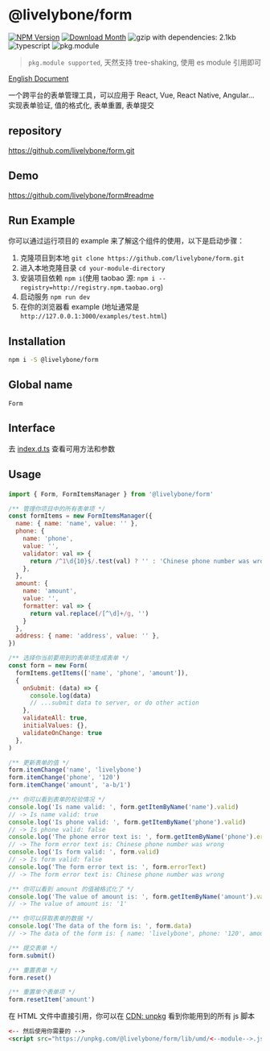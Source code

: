 # @livelybone/form
[![NPM Version](http://img.shields.io/npm/v/@livelybone/form.svg?style=flat-square)](https://www.npmjs.com/package/@livelybone/form)
[![Download Month](http://img.shields.io/npm/dm/@livelybone/form.svg?style=flat-square)](https://www.npmjs.com/package/@livelybone/form)
![gzip with dependencies: 2.1kb](https://img.shields.io/badge/gzip--with--dependencies-2.1kb-brightgreen.svg "gzip with dependencies: 2.1kb")
![typescript](https://img.shields.io/badge/typescript-supported-blue.svg "typescript")
![pkg.module](https://img.shields.io/badge/pkg.module-supported-blue.svg "pkg.module")

> `pkg.module supported`, 天然支持 tree-shaking, 使用 es module 引用即可

[English Document](./README.md)

一个跨平台的表单管理工具，可以应用于 React, Vue, React Native, Angular... 实现表单验证, 值的格式化, 表单重置, 表单提交

## repository
https://github.com/livelybone/form.git

## Demo
https://github.com/livelybone/form#readme

## Run Example
你可以通过运行项目的 example 来了解这个组件的使用，以下是启动步骤：

1. 克隆项目到本地 `git clone https://github.com/livelybone/form.git`
2. 进入本地克隆目录 `cd your-module-directory`
3. 安装项目依赖 `npm i`(使用 taobao 源: `npm i --registry=http://registry.npm.taobao.org`)
4. 启动服务 `npm run dev`
5. 在你的浏览器看 example (地址通常是 `http://127.0.0.1:3000/examples/test.html`)

## Installation
```bash
npm i -S @livelybone/form
```

## Global name
`Form`

## Interface
去 [index.d.ts](./index.d.ts) 查看可用方法和参数

## Usage

#### 
```js
import { Form, FormItemsManager } from '@livelybone/form'

/** 管理你项目中的所有表单项 */
const formItems = new FormItemsManager({
  name: { name: 'name', value: '' },
  phone: {
    name: 'phone',
    value: '',
    validator: val => {
      return /^1\d{10}$/.test(val) ? '' : 'Chinese phone number was wrong'
    },
  },
  amount: {
    name: 'amount', 
    value: '', 
    formatter: val => {
      return val.replace(/[^\d]+/g, '')
    }
  },
  address: { name: 'address', value: '' },
})

/** 选择你当前要用到的表单项生成表单 */
const form = new Form(
  formItems.getItems(['name', 'phone', 'amount']),
  {
    onSubmit: (data) => {
      console.log(data)
      // ...submit data to server, or do other action
    },
    validateAll: true,
    initialValues: {},
    validateOnChange: true
  },
)

/** 更新表单的值 */
form.itemChange('name', 'livelybone')
form.itemChange('phone', '120')
form.itemChange('amount', 'a-b/1')

/** 你可以看到表单的校验情况 */
console.log('Is name valid: ', form.getItemByName('name').valid)
// -> Is name valid: true
console.log('Is phone valid: ', form.getItemByName('phone').valid) 
// -> Is phone valid: false
console.log('The phone error text is: ', form.getItemByName('phone').errorText) 
// -> The form error text is: Chinese phone number was wrong
console.log('Is form valid: ', form.valid) 
// -> Is form valid: false
console.log('The form error text is: ', form.errorText) 
// -> The form error text is: Chinese phone number was wrong

/** 你可以看到 amount 的值被格式化了 */
console.log('The value of amount is: ', form.getItemByName('amount').value)
// -> The value of amount is: '1'

/** 你可以获取表单的数据 */
console.log('The data of the form is: ', form.data)
// -> The data of the form is: { name: 'livelybone', phone: '120', amount: '1' }

/** 提交表单 */
form.submit()

/** 重置表单 */
form.reset()

/** 重置单个表单项 */
form.resetItem('amount')
```

在 HTML 文件中直接引用，你可以在 [CDN: unpkg](https://unpkg.com/@livelybone/form/lib/umd/) 看到你能用到的所有 js 脚本
```html
<-- 然后使用你需要的 -->
<script src="https://unpkg.com/@livelybone/form/lib/umd/<--module-->.js"></script>
```
